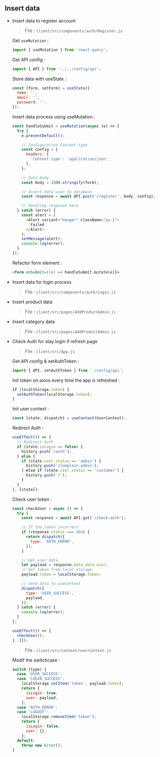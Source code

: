 ## Insert data

- Insert data to register account

  > File : `client/src/components/auth/Register.js`

  Get `useMutation` :

  ```javascript
  import { useMutation } from 'react-query';
  ```

  Get API config :

  ```javascript
  import { API } from '../../config/api';
  ```

  Store data with useState :

  ```javascript
  const [form, setForm] = useState({
    name: '',
    email: '',
    password: '',
  });
  ```

  Insert data process using useMutation :

  ```javascript
  const handleSubmit = useMutation(async (e) => {
    try {
      e.preventDefault();

      // Configuration Content-type
      const config = {
        headers: {
          'Content-type': 'application/json',
        },
      };

      // Data body
      const body = JSON.stringify(form);

      // Insert data user to database
      const response = await API.post('/register', body, config);

      // Handling response here
    } catch (error) {
      const alert = (
        <Alert variant="danger" className="py-1">
          Failed
        </Alert>
      );
      setMessage(alert);
      console.log(error);
    }
  });
  ```

  Refactor form element :

  ```html
  <form onSubmit={(e) => handleSubmit.mutate(e)}>
  ```

- Insert data for login process

  > File : `client/src/components/auth/Login.js`

- Insert product data

  > File : `client/src/pages/AddProductAdmin.js`

- Insert category data

  > File : `client/src/pages/AddProductAdmin.js`

* Check Auth for stay login if refresh page

  > File : `client/src/App.js`

  Get API config & setAuthToken :

  ```javascript
  import { API, setAuthToken } from './config/api';
  ```

  Init token on axios every time the app is refreshed :

  ```javascript
  if (localStorage.token) {
    setAuthToken(localStorage.token);
  }
  ```

  Init user context :

  ```javascript
  const [state, dispatch] = useContext(UserContext);
  ```

  Redirect Auth :

  ```javascript
  useEffect(() => {
    // Redirect Auth
    if (state.isLogin == false) {
      history.push('/auth');
    } else {
      if (state.user.status == 'admin') {
        history.push('/complain-admin');
      } else if (state.user.status == 'customer') {
        history.push('/');
      }
    }
  }, [state]);
  ```

  Check user token :

  ```javascript
  const checkUser = async () => {
    try {
      const response = await API.get('/check-auth');

      // If the token incorrect
      if (response.status === 404) {
        return dispatch({
          type: 'AUTH_ERROR',
        });
      }

      // Get user data
      let payload = response.data.data.user;
      // Get token from local storage
      payload.token = localStorage.token;

      // Send data to useContext
      dispatch({
        type: 'USER_SUCCESS',
        payload,
      });
    } catch (error) {
      console.log(error);
    }
  };

  useEffect(() => {
    checkUser();
  }, []);
  ```

  > File : `client/src/context/userContext.js`

  Modif the switchcase :

  ```javascript
  switch (type) {
    case 'USER_SUCCESS':
    case 'LOGIN_SUCCESS':
      localStorage.setItem('token', payload.token);
      return {
        isLogin: true,
        user: payload,
      };
    case 'AUTH_ERROR':
    case 'LOGOUT':
      localStorage.removeItem('token');
      return {
        isLogin: false,
        user: {},
      };
    default:
      throw new Error();
  }
  ```

